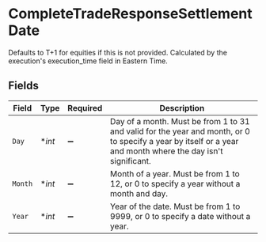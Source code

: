 # CompleteTradeResponseSettlementDate

Defaults to T+1 for equities if this is not provided. Calculated by the execution's execution_time field in Eastern Time.


## Fields

| Field                                                                                                                                                        | Type                                                                                                                                                         | Required                                                                                                                                                     | Description                                                                                                                                                  |
| ------------------------------------------------------------------------------------------------------------------------------------------------------------ | ------------------------------------------------------------------------------------------------------------------------------------------------------------ | ------------------------------------------------------------------------------------------------------------------------------------------------------------ | ------------------------------------------------------------------------------------------------------------------------------------------------------------ |
| `Day`                                                                                                                                                        | **int*                                                                                                                                                       | :heavy_minus_sign:                                                                                                                                           | Day of a month. Must be from 1 to 31 and valid for the year and month, or 0 to specify a year by itself or a year and month where the day isn't significant. |
| `Month`                                                                                                                                                      | **int*                                                                                                                                                       | :heavy_minus_sign:                                                                                                                                           | Month of a year. Must be from 1 to 12, or 0 to specify a year without a month and day.                                                                       |
| `Year`                                                                                                                                                       | **int*                                                                                                                                                       | :heavy_minus_sign:                                                                                                                                           | Year of the date. Must be from 1 to 9999, or 0 to specify a date without a year.                                                                             |
